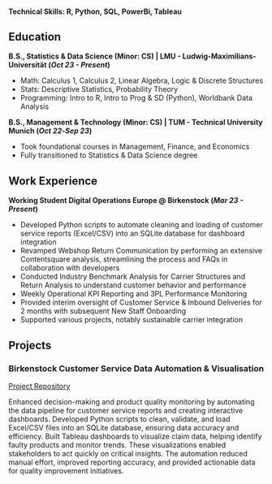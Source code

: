 #### Technical Skills: R, Python, SQL, PowerBi, Tableau

## Education			        		
**B.S., Statistics & Data Science (Minor: CS) | LMU - Ludwig-Maximilians-Universität (_Oct 23 - Present_)**
- Math: Calculus 1, Calculus 2, Linear Algebra, Logic & Discrete Structures
- Stats: Descriptive Statistics, Probability Theory
- Programming: Intro to R, Intro to Prog & SD (Python), Worldbank Data Analysis

**B.S., Management & Technology (Minor: CS) | TUM - Technical University Munich (_Oct 22_-_Sep 23_)**
- Took foundational courses in Management, Finance, and Economics
- Fully transitioned to Statistics & Data Science degree

## Work Experience
**Working Student Digital Operations Europe @ Birkenstock (_Mar 23 - Present_)**
- Developed Python scripts to automate cleaning and loading of customer service reports (Excel/CSV) into an SQLite database for dashboard integration
- Revamped Webshop Return Communication by performing an extensive Contentsquare analysis, streamlining the process and FAQs in collaboration with developers
- Conducted Industry Benchmark Analysis for Carrier Structures and Return Analysis to understand customer behavior and performance
- Weekly Operational KPI Reporting and 3PL Performance Monitoring
- Provided interim oversight of Customer Service & Inbound Deliveries for 2 months with subsequent New Staff Onboarding
- Supported various projects, notably sustainable carrier integration


## Projects
### Birkenstock Customer Service Data Automation & Visualisation
[Project Repository](https://github.com/maxifrei6/cs_data_automation)

Enhanced decision-making and product quality monitoring by automating the data pipeline for customer service reports and creating interactive dashboards. Developed Python scripts to clean, validate, and load Excel/CSV files into an SQLite database, ensuring data accuracy and efficiency. Built Tableau dashboards to visualize claim data, helping identify faulty products and monitor trends. These visualizations enabled stakeholders to act quickly on critical insights. The automation reduced manual effort, improved reporting accuracy, and provided actionable data for quality improvement initiatives.
